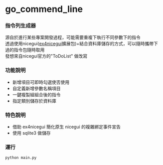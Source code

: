# go_commend_line
 
### 指令列生成器
源自於進行某些專案開發過程，可能需要重複下執行不同參數下的指令  
透過使用nicegui([ex4nicegui](https://github.com/CrystalWindSnake/ex4nicegui)擴展包)+結合資料庫儲存的方式，可以隨時攜帶下過的指令包隨時取用  
發想來自nicegui官方的"ToDoList" 做改寫


### 功能說明
- 新增項目可即時勾選使否使用
- 自定義新增參數名稱項目
- 一鍵複製組組合後的指令
- 指定類別儲存於資料庫

### 特色說明
- 借助 ex4nicegui 簡化原生 nicegui 的複雜綁定事件宣告
- 使用 sqlite3 做儲存


### 運行
```
python main.py
```
